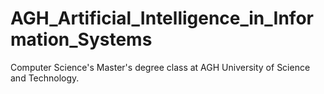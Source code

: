 # AGH_Artificial_Intelligence_in_Information_Systems
Computer Science's Master's degree class at AGH University of Science and Technology.
